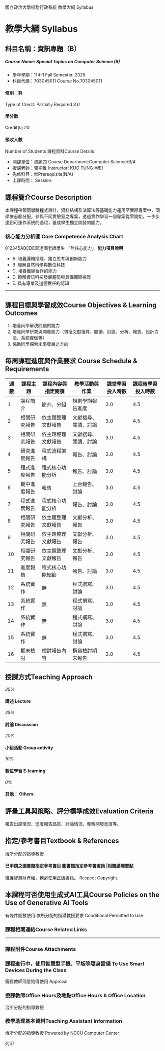 國立政治大學校務行政系統 教學大綱 Syllabus
# 教學大綱 Syllabus
##  科目名稱：資訊專題（B） 
#####  Course Name: Special Topics on Computer Science (B)
  * 學年學期：114-1 Fall Semester, 2025 
  * 科目代碼：703045011 Course No.703045011


#### 修別：群
Type of Credit: Partially Required 
_3.0_
#### 學分數
Credit(s)
_20_
#### 預收人數
Number of Students
課程資料Course Details
  * 開課單位：資訊四 Course Department:Computer Science/B/4 
  * 授課老師：郭桐惟 Instructor: KUO TUNG-WEI 
  * 先修科目：無Prerequisite(N/A)
  * 上課時間： Session: 


##  課程簡介Course Description
本課程帶領同學將程式設計、資料結構及演算法等基礎能力運用至實際專案中，同學依志願分配，參與不同實驗室之專案，透過實作學習一個專案從零開始，一步步達到可運作系統的過程，養成學生獨立開發的能力。
###  核心能力分析圖 Core Competence Analysis Chart
012345ABCDE雷達圖老師學生
「無核心能力」 
**能力項目說明**
  * A. 培養邏輯推理、獨立思考與創新能力
  * B. 理解自然科學與數位科技
  * C. 培養團隊合作的能力
  * D. 瞭解資訊科技發展趨勢與具備國際視野
  * E. 具有專業及道德責任的認知


* * *
##  課程目標與學習成效Course Objectives & Learning Outcomes 
  1. 培養同學解決問題的能力
  2. 培養同學研究與開發能力（包括文獻搜尋、閱讀、討論、分析、報告、設計方法、系統實做等）
  3. 協助同學探索未來發展之方向


##  每周課程進度與作業要求 Course Schedule & Requirements
週數 |  課程主題 |  課程內容與指定閱讀 |  教學活動與作業 |  課堂學習投入時數 |  課程後學習投入時數  
---|---|---|---|---|---  
1 |  課程簡介 |  簡介、分組 |  規劃學期報告進度 |  3.0 |  4.5  
2 |  相關研究報告 |  依主題整理文獻報告 |  文獻搜尋、閱讀、討論 |  3.0 |  4.5  
3 |  相關研究報告 |  依主題整理文獻報告 |  文獻搜尋、閱讀、討論 |  3.0 |  4.5  
4 |  研究進度報告 |  程式流程架構 |  報告、討論 |  3.0 |  4.5  
5 |  程式進度報告 |  程式核心功能分析 |  報告、討論 |  3.0 |  4.5  
6 |  期中進度報告 |  報告 |  上台報告、討論 |  3.0 |  4.5  
7 |  程式進度報告 |  程式核心功能分析 |  報告、討論 |  3.0 |  4.5  
8 |  相關研究報告 |  依主題整理文獻報告 |  文獻分析、報告 |  3.0 |  4.5  
9 |  相關研究報告 |  依主題整理文獻報告 |  文獻分析、報告 |  3.0 |  4.5  
10 |  相關研究報告 |  依主題整理文獻報告 |  文獻分析、報告 |  3.0 |  4.5  
11 |  進度報告 |  程式核心功能細節 |  報告、討論 |  3.0 |  4.5  
12 |  系統實作 |  無 |  程式撰寫、討論 |  3.0 |  4.5  
13 |  系統實作 |  無 |  程式撰寫、討論 |  3.0 |  4.5  
14 |  系統實作 |  無 |  程式撰寫、討論 |  3.0 |  4.5  
15 |  系統實作 |  無 |  程式撰寫、討論 |  3.0 |  4.5  
16 |  期末檢討 |  檢討報告內容 |  撰寫檢討期末報告 |  3.0 |  4.5  
##  授課方式Teaching Approach
_35%_
####  講述 Lecture
_35%_
####  討論 Discussion
_20%_
####  小組活動 Group activity
_10%_
####  數位學習 E-learning
_0%_
####  其他： Others:
##  評量工具與策略、評分標準成效Evaluation Criteria
報告出席情況、進度報告品質、討論情況、專案開發進度等。
##  指定/參考書目Textbook & References
洽所分配的指導教授
####  已申請之圖書館指定參考書目  圖書館指定參考書查詢 |相關處理要點
維護智慧財產權，務必使用正版書籍。 Respect Copyright.
##  本課程可否使用生成式AI工具Course Policies on the Use of Generative AI Tools
有條件開放使用:依所分配的指導教授要求 Conditional Permitted to Use 
###  課程相關連結Course Related Links
* * *
###  課程附件Course Attachments
###  課程進行中，使用智慧型手機、平板等隨身設備 To Use Smart Devices During the Class
需經教師同意始得使用  Approval
###  授課教師Office Hours及地點Office Hours & Office Location
洽所分配的指導教授
###  教學助理基本資料Teaching Assistant Information
洽所分配的指導教授
Powered by NCCU Computer Center
  
列印
